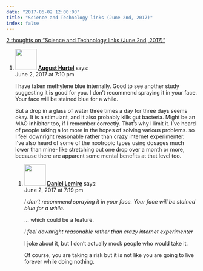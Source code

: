 ```yaml
---
date: "2017-06-02 12:00:00"
title: "Science and Technology links (June 2nd, 2017)"
index: false
---
```


[2 thoughts on &ldquo;Science and Technology links (June 2nd, 2017)&rdquo;](/lemire/blog/2017/06-02-science-and-technology-links-june-2nd-2017)

<ol class="comment-list">
<li id="comment-280877" class="comment even thread-even depth-1 parent">
<div class="comment-author vcard">
<img alt src="https://secure.gravatar.com/avatar/a3afa5ec2b4ab690c3a8ff9befcd7140?s=56&#038;d=mm&#038;r=g" srcset="https://secure.gravatar.com/avatar/a3afa5ec2b4ab690c3a8ff9befcd7140?s=112&#038;d=mm&#038;r=g 2x" class="avatar avatar-56 photo" height="56" width="56" decoding="async" /> <b class="fn"><a href="https://contraniche.blogspot.com" class="url" rel="ugc external nofollow">August Hurtel</a></b> <span class="says">says:</span> </div>
<div class="comment-metadata"><time datetime="2017-06-02T19:10:59+00:00">June 2, 2017 at 7:10 pm</time></a> </div>
<div class="comment-content">
<p>I have taken methylene blue internally. Good to see another study suggesting it is good for you. I don&rsquo;t recommend spraying it in your face. Your face will be stained blue for a while.</p>
<p>But a drop in a glass of water three times a day for three days seems okay. It is a stimulant, and it also probably kills gut bacteria. Might be an MAO inhibitor too, if I remember correctly. That&rsquo;s why I limit it. I&rsquo;ve heard of people taking a lot more in the hopes of solving various problems. so I feel downright reasonable rather than crazy internet experimenter.<br/>
I&rsquo;ve also heard of some of the nootropic types using dosages much lower than mine- like stretching out one drop over a month or more, because there are apparent some mental benefits at that level too.</p>
</div>
<ol class="children">
<li id="comment-280878" class="comment byuser comment-author-lemire bypostauthor odd alt depth-2">
<div class="comment-author vcard">
<img alt src="https://secure.gravatar.com/avatar/2ca999bef9535950f5b84281a4dab006?s=56&#038;d=mm&#038;r=g" srcset="https://secure.gravatar.com/avatar/2ca999bef9535950f5b84281a4dab006?s=112&#038;d=mm&#038;r=g 2x" class="avatar avatar-56 photo" height="56" width="56" decoding="async" /> <b class="fn"><a href="https://lemire.me/en/" class="url" rel="ugc">Daniel Lemire</a></b> <span class="says">says:</span> </div>
<div class="comment-metadata"><time datetime="2017-06-02T19:19:18+00:00">June 2, 2017 at 7:19 pm</time></a> </div>
<div class="comment-content">
<p><em>I don&rsquo;t recommend spraying it in your face. Your face will be stained blue for a while.</em></p>
<p>&#8230; which could be a feature. </p>
<p><em>I feel downright reasonable rather than crazy internet experimenter</em></p>
<p>I joke about it, but I don&rsquo;t actually mock people who would take it.</p>
<p>Of course, you are taking a risk but it is not like you are going to live forever while doing nothing.</p>
</div>
</li>
</ol>
</li>
</ol>
